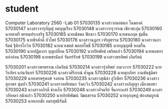 # student
Computer Laboratory 2560 -Lab 01
57030135	นางสาวกมลชนก  โฉมยงค์
57030147	นางสาวจารุกัญญ์  ยศบุญเรือง
57030148	นางสาวจารุวรรณ  เขียวชะอุ่ม
57030160	นายชาตรี  พรหมประเสริฐ
57030165	นายณัชพล  ฟักขาว
57030170	นายธนกฤต  ชุ่มชื่น
57030175	นายธีรศักดิ์  บัวไขย์
57030176	นางสาวนฏกร  เจริญธรรม
57030180	นางสาวนภารัตน์  ฐิติกรโกวิท
57030182	นายนวเขตต์  พลอยโพธิ์
57030185	นายบุญฤทธิ์  หอมรื่น
57030190	นายปฏิมากร  บุญเปลี่ยน
57030192	นายปิยพัทธ์  เพริศแก้ว
57030194	นายพงศกร  หล่าอ่อน
57030198	นายพชรนันท์  จันทร์รักษ์
57030199	นางสาวพรทิพย์  เกิดรัตน์

57030201	นางสาวพรพรรณ  เกิดรัตน์
57030214	นางสาวรุ่งทิพย์  งามวงวาร
57030222	นายวีรภัทร  แก่นจันทร์
57030226	นางสาวศิริภรณ์  ค้ำคูณ
57030228	นายศุภภัทร  งานพันธุ์ดิศร
57030229	นายเศรษฐพงษ์  จงอ่อน
57030235	นางสาวสุณิชา  อู่วิเชียร
57030236	นางสาวสุภาพร  นุ่มบัว
57030241	นางสาวหทัยชนก  วังคะวิง
57030242	นางสาวอภิญญา  เมืองพงษา
57030243	นางสาวอภิรดี  ช่างเก็บ
57030248	นางสาวอัจฉรีย์  จั่นกระแสร์
57030249	นางสาวอัยลดา  สมิงแก้ว
57030250	นายอิทธิพัฒน์  วัฒนธรรม
57030252	นายอุกฤษฎ์  ฟองสมบูรณ์
57030253	นายเอกชัย  ภมรสุขนิรันดิ์

